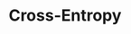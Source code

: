 ---
title: "Cross-Entropy"

categories: ['']

tags: ['Cross', 'Entropy']

arabic: ['الانتروبيا المتقاطعة']

publishers: ['معجم مصطلحات التعلم الآلي والتعلم العميق وعلم البيانات']

types: "word"

slug: ""
---